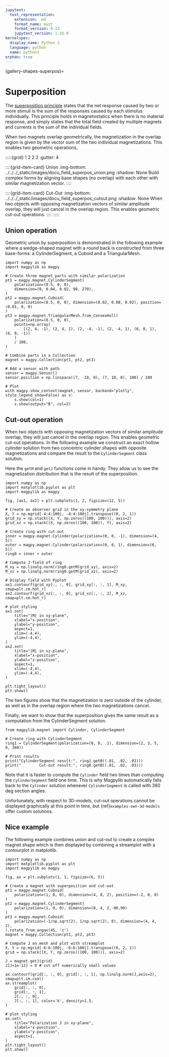 ```yaml
---
jupytext:
  text_representation:
    extension: .md
    format_name: myst
    format_version: 0.13
    jupytext_version: 1.16.0
kernelspec:
  display_name: Python 3
  language: python
  name: python3
orphan: true
---
```


(gallery-shapes-superpos)=

# Superposition

The [superposition principle](https://en.wikipedia.org/wiki/Superposition_principle) states that the net response caused by two or more stimuli is the sum of the responses caused by each stimulus individually. This principle holds in magnetostatics when there is no material response, and simply states that the total field created by multiple magnets and currents is the sum of the individual fields.

When two magnets overlap geometrically, the magnetization in the overlap region is given by the vector sum of the two individual magnetizations. This enables two geometric operations,

:::::{grid} 1 2 2 2
:gutter: 4

::::{grid-item-card} Union
:img-bottom: ../../../_static/images/docu_field_superpos_union.png
:shadow: None
Build complex forms by aligning base shapes (no overlap) with each other with similar magnetization vector.
::::

::::{grid-item-card} Cut-Out
:img-bottom: ../../../_static/images/docu_field_superpos_cutout.png
:shadow: None
When two objects with opposing magnetization vectors of similar amplitude overlap, they will just cancel in the overlap region. This enables geometric cut-out operations.
::::
:::::


## Union operation

Geometric union by superposition is demonstrated in the following example where a wedge-shaped magnet with a round back is constructed from three base-forms: a CylinderSegment, a Cuboid and a TriangularMesh.

```{code-cell} ipython3
import numpy as np
import magpylib as magpy

# Create three magnet parts with similar polarization
pt1 = magpy.magnet.CylinderSegment(
    polarization=(0.5, 0, 0),
    dimension=(0, 0.04, 0.02, 90, 270),
)
pt2 = magpy.magnet.Cuboid(
    polarization=(0.5, 0, 0), dimension=(0.02, 0.08, 0.02), position=(0.01, 0, 0)
)
pt3 = magpy.magnet.TriangularMesh.from_ConvexHull(
    polarization=(0.5, 0, 0),
    points=np.array(
        [(2, 4, -1), (2, 4, 1), (2, -4, -1), (2, -4, 1), (6, 0, 1), (6, 0, -1)]
    )
    / 100,
)

# Combine parts in a Collection
magnet = magpy.Collection(pt1, pt2, pt3)

# Add a sensor with path
sensor = magpy.Sensor()
sensor.position = np.linspace((7, -10, 0), (7, 10, 0), 100) / 100

# Plot
with magpy.show_context(magnet, sensor, backend="plotly", style_legend_show=False) as s:
    s.show(col=1)
    s.show(output="B", col=2)
```

## Cut-out operation

When two objects with opposing magnetization vectors of similar amplitude overlap, they will just cancel in the overlap region. This enables geometric cut-out operations. In the following example we construct an exact hollow cylinder solution from two concentric cylinder shapes with opposite magnetizations and compare the result to the `CylinderSegment` class solution.

Here the `getM` and `getJ` functions come in handy. They allow us to see the magnetization distribution that is the result of the superposition.

```{code-cell} ipython3
import numpy as np
import matplotlib.pyplot as plt
import magpylib as magpy

fig, [ax1, ax2] = plt.subplots(1, 2, figsize=(12, 5))

# Create an observer grid in the xy-symmetry plane
X, Y = np.mgrid[-4:4:100j, -4:4:100j].transpose((0, 2, 1))
grid_xy = np.stack([X, Y, np.zeros((100, 100))], axis=2)
grid_xz = np.stack([X, np.zeros((100, 100)), Y], axis=2)

# Create ring with cut-out
inner = magpy.magnet.Cylinder(polarization=(0, 0, -1), dimension=(4, 5))
outer = magpy.magnet.Cylinder(polarization=(0, 0, 1), dimension=(6, 5))
ring0 = inner + outer

# Compute J-field of ring
M_xy = np.linalg.norm(ring0.getM(grid_xy), axis=2)
M_xz = np.linalg.norm(ring0.getM(grid_xz), axis=2)

# Display field with Pyplot
ax1.contourf(grid_xy[:, :, 0], grid_xy[:, :, 1], M_xy, cmap=plt.cm.hot_r)
ax2.contourf(grid_xz[:, :, 0], grid_xz[:, :, 2], M_xz, cmap=plt.cm.hot_r)

# plot styling
ax1.set(
    title="|M| in xy-plane",
    xlabel="x-position",
    ylabel="y-position",
    aspect=1,
    xlim=(-4,4),
    ylim=(-4,4),
)
ax2.set(
    title="|M| in xz-plane",
    xlabel="x-position",
    ylabel="z-position",
    aspect=1,
    xlim=(-4,4),
    ylim=(-4,4),
)

plt.tight_layout()
plt.show()
```

The two figures show that the magnetization is zero outside of the cylinder, as well as in the overlap region where the two magnetizations cancel.

Finally, we want to show that the superposition gives the same result as a computation from the CylinderSegment solution.

```{code-cell} ipython3
from magpylib.magnet import Cylinder, CylinderSegment

# Create ring with CylinderSegment
ring1 = CylinderSegment(polarization=(0, 0, .1), dimension=(2, 3, 5, 0, 360))

# Print results
print("CylinderSegment result:", ring1.getB((.01, .02, .03)))
print("        Cut-out result:", ring0.getB((.01, .02, .03)))
```

Note that it is faster to compute the `Cylinder` field two times than computing the `CylinderSegment` field one time. This is why Magpylib automatically falls back to the `Cylinder` solution whenever `CylinderSegment` is called with 360 deg section angles.

Unfortunately, with respect to 3D-models, cut-out operations cannot be displayed graphically at this point in time, but {ref}`examples-own-3d-models` offer custom solutions.

## Nice example

The following example combines union and cut-out to create a complex magnet shape which is then displayed by combining a streamplot with a contourplot in matplotlib.

```{code-cell} ipython3
import numpy as np
import matplotlib.pyplot as plt
import magpylib as magpy

fig, ax = plt.subplots(1, 1, figsize=(6, 5))

# Create a magnet with superposition and cut-out
pt1 = magpy.magnet.Cuboid(
    polarization=(1, 0, 0), dimension=(4, 8, 2), position=(-2, 0, 0)
)
pt2 = magpy.magnet.CylinderSegment(
    polarization=(1, 0, 0), dimension=(0, 4, 2,-90,90)
)
pt3 = magpy.magnet.Cuboid(
    polarization=(-1/np.sqrt(2), 1/np.sqrt(2), 0), dimension=(4, 4, 2),
).rotate_from_angax(45, 'z')
magnet = magpy.Collection(pt1, pt2, pt3)

# Compute J on mesh and plot with streamplot
X, Y = np.mgrid[-6:6:100j, -6:6:100j].transpose((0, 2, 1))
grid = np.stack([X, Y, np.zeros((100, 100))], axis=2)

J = magnet.getJ(grid)
J[J<1e-12] = 0 # cut off numerically small values

ax.contourf(grid[:, :, 0], grid[:, :, 1], np.linalg.norm(J,axis=2), cmap=plt.cm.cool)
ax.streamplot(
    grid[:, :, 0],
    grid[:, :, 1],
    J[:, :, 0],
    J[:, :, 1], color='k', density=1.5,
)

# plot styling
ax.set(
    title="Polarization J in xy-plane",
    xlabel="x-position",
    ylabel="y-position",
    aspect=1,
)
plt.tight_layout()
plt.show()
```